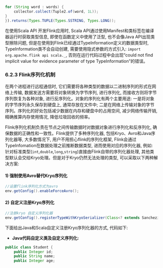 ```java
for (String word : words) {
    collector.collect(Tuple2.of(word, 1L));
}
}).returns(Types.TUPLE(Types.SSTRING, Types.LONG));
```

在使用Scala API 开发Flink应用时, Scala API通过使用Manifest和类标签在编译器运行时获取类型信息, 即使在函数定义中使用了泛型, 也不会像Java API出现类型擦除问题, 但是在使用到Flink已经通过TypeInformation定义的数据类型时, TypeInformation类不会自动创建, 需要使用隐式参数的方式引入: `import org.apache.flink api scala._`, 否则在运行代码过程中会出现“could not find implicit value for evidence parameter of type TypeInformation”的错误。

### 6.2.3 Flink序列化机制

在两个进程进行远程通信时, 它们需要将各种类型的数据以二进制序列的形式在网络上传输, 数据发送方需要将对象转换为字节序列, 进行序列化, 而接收方则将字节序列恢复为各种对象, 进行反序列化。对象的序列化有两个主要用途: 一是将对象的字节序列永久保存到硬盘上, 通常存放在文件中; 二是在网络上传输对象的字节序列。序列化的好处包括减少数据在内存和硬盘中的占用空间, 减少网络传输开销, 精确推算内存使用情况, 降低垃圾回收的频率。

Flink序列化机制负责在节点之间传输数据时对数据对象进行序列化和反序列化, 确保数据的正确性和一致性。Flink提供了多种序列化器, 包括Kryo、Avro和Java序列化器等, 大多数情况下, 用户不用担心flink的序列化框架, Flink会通过TypeInfomation在数据处理之前推断数据类型, 进而使用对应的序列化器, 例如: 针对标准类型(`int`,`double`,`long`,`string`)直接由Flink自带的序列化器处理, 其他类型默认会交给Kryo处理。但是对于Kryo仍然无法处理的类型, 可以采取以下两种解决方案:

#### 1) 强制使用Avro替代Kryo序列化

```java
//设置flink序列化方式为avro
env.getConfig().enableForceAvro();
```

#### 2) 自定义注册Kryo序列化

```java
//注册kryo 自定义序列化器
env.getConfig().registerTypeWithKryoSerializer(Class<? extends Sanchezizer> deserializerClass)
```

下面给出Java和Scala自定义注册Kryo序列化器的方式, 代码如下:

* **Java代码自定义类及自定义序列化:**

```java
public class Student {
    public Integer id;
    public String name;
    public Integer age;
```